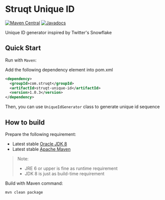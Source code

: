 # Struqt Unique ID
[![Maven Central](https://img.shields.io/badge/maven-1.0.3-blue.svg)](http://repo1.maven.org/maven2/com/struqt/struqt-unique-id/1.0.3)
[![Javadocs](https://javadoc.io/badge/com.struqt/struqt-unique-id.svg?color=yellow&version=1.0.3)](https://javadoc.io/doc/com.struqt/struqt-unique-id/1.0.3)

Unique ID generator inspired by Twitter's Snowflake

## Quick Start

Run with `Maven`:

Add the following dependency element into pom.xml

```xml
<dependency>
  <groupId>com.struqt</groupId>
  <artifactId>struqt-unique-id</artifactId>
  <version>1.0.3</version>
</dependency>
```

Then, you can use `UniqueIdGenerator` class to generate unique id sequence


How to build
------------

Prepare the following requirement:
* Latest stable [Oracle JDK 8](http://www.oracle.com/technetwork/java/)
* Latest stable [Apache Maven](http://maven.apache.org/)

> Note:
> * JRE 6 or upper is fine as runtime requirement
> * JDK 8 is just as build-time requirement

Build with Maven command:

```Bash
mvn clean package
```
